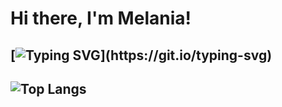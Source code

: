 # Hi there, I'm Melania!
[![Typing SVG](https://readme-typing-svg.demolab.com?font=Fira+Code&size=17&pause=1000&color=F771E6&width=435&lines=Thanks+for+checking+out+my+GitHub+projects!)](https://git.io/typing-svg)
---
![Top Langs](https://github-readme-stats.vercel.app/api/top-langs/?username=emtreila&layout=compact&cache_seconds=1)
---
